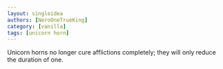 ```yaml
---
layout: singleidea
authors: [NeroOneTrueKing]
category: [vanilla]
tags: [unicorn horn]
---
```

Unicorn horns no longer cure afflictions completely; they will only reduce the duration of one.

